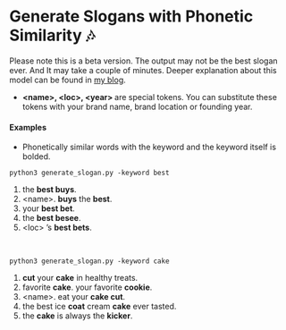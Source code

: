 # Generate Slogans with Phonetic Similarity 🎶
Please note this is a beta version. The output may not be the best slogan ever. And It may take a couple of minutes.
Deeper explanation about this model can be found in <a href='https://yeounyi.github.io/2021/02/23/model.html' target="_blank">my blog</a>.
* <b>\<name\>, \<loc\>, \<year\> </b>are special tokens. You can substitute these tokens with your brand name, brand location or founding year.

#### Examples
* Phonetically similar words with the keyword and the keyword itself is bolded.


```python3 generate_slogan.py -keyword best```

1. the **best buys**.
2. \<name\>. **buys** the **best**.
3. your **best bet**.
4. the **best besee**.
5. \<loc\> ’s **best bets**.


<br>

```python3 generate_slogan.py -keyword cake```

1. **cut** your **cake** in healthy treats.
2. favorite **cake**. your favorite **cookie**.
3. \<name\>. eat your **cake cut**.
4. the best ice **coat** cream **cake** ever tasted.
5. the **cake** is always the **kicker**.


